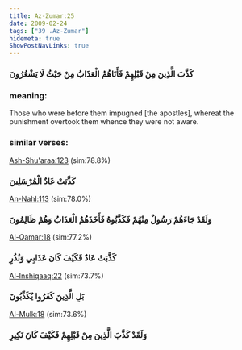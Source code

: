 ```yaml
---
title: Az-Zumar:25
date: 2009-02-24
tags: ["39 .Az-Zumar"]
hidemeta: true 
ShowPostNavLinks: true 
---
```

### كَذَّبَ الَّذِينَ مِنْ قَبْلِهِمْ فَأَتَاهُمُ الْعَذَابُ مِنْ حَيْثُ لَا يَشْعُرُونَ
### meaning: 
Those who were before them impugned [the apostles], whereat the punishment overtook them whence they were not aware.
### similar verses: 

[Ash-Shu'araa:123](/26/123) (sim:78.8%)

### كَذَّبَتْ عَادٌ الْمُرْسَلِينَ

[An-Nahl:113](/16/113) (sim:78.0%)

### وَلَقَدْ جَاءَهُمْ رَسُولٌ مِنْهُمْ فَكَذَّبُوهُ فَأَخَذَهُمُ الْعَذَابُ وَهُمْ ظَالِمُونَ

[Al-Qamar:18](/54/18) (sim:77.2%)

### كَذَّبَتْ عَادٌ فَكَيْفَ كَانَ عَذَابِي وَنُذُرِ

[Al-Inshiqaaq:22](/84/22) (sim:73.7%)

### بَلِ الَّذِينَ كَفَرُوا يُكَذِّبُونَ

[Al-Mulk:18](/67/18) (sim:73.6%)

### وَلَقَدْ كَذَّبَ الَّذِينَ مِنْ قَبْلِهِمْ فَكَيْفَ كَانَ نَكِيرِ
